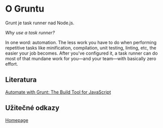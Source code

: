 O Gruntu
========

Grunt je task runner nad Node.js.

*Why use a task runner?*

In one word: automation. The less work you have to do when performing repetitive tasks like minification, compilation, unit testing, linting, etc, the easier your job becomes. After you've configured it, a task runner can do most of that mundane work for you—and your team—with basically zero effort.

## Literatura

[Automate with Grunt: The Build Tool for JavaScript](http://pragprog.com/book/bhgrunt/automate-with-grunt)

## Užitečné odkazy

[Homepage](http://gruntjs.com/)